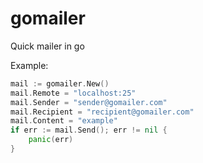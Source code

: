 # gomailer

Quick mailer in go

Example:
```go
mail := gomailer.New()
mail.Remote = "localhost:25"
mail.Sender = "sender@gomailer.com"
mail.Recipient = "recipient@gomailer.com"
mail.Content = "example"
if err := mail.Send(); err != nil {
    panic(err)
}
```